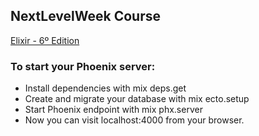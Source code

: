 ## NextLevelWeek Course ##

[Elixir - 6º Edition](https://nextlevelweek.com/episodios/elixir/aula-1/edicao/6)

### To start your Phoenix server: ###

- Install dependencies with mix deps.get
- Create and migrate your database with mix ecto.setup
- Start Phoenix endpoint with mix phx.server
- Now you can visit localhost:4000 from your browser.
